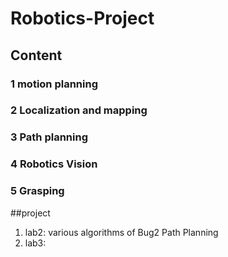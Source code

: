 # Robotics-Project
## Content
### 1 motion planning
### 2 Localization and mapping 
### 3 Path planning
### 4 Robotics Vision
### 5 Grasping


##project
1. lab2: various algorithms of Bug2 Path Planning
2. lab3:
